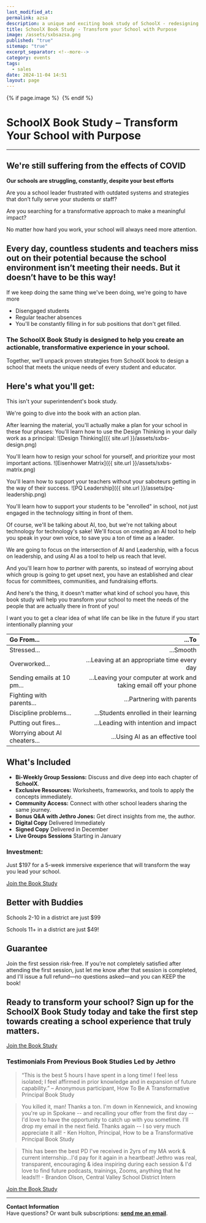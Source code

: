 ```yaml
---
last_modified_at: 
permalink: azsa
description: a unique and exciting book study of SchoolX - redesigning your school for the people right in front of you.
title: SchoolX Book Study - Transform your School with Purpose
image: /assets/sxbsazsa.png
published: "true"
sitemap: "true"
excerpt_separator: <!--more-->
category: events
tags:
  - sales
date: 2024-11-04 14:51
layout: page
---
```



{% if page.image %} <img src="{{ page.image }}" alt=""> {% endif %}

# SchoolX Book Study – Transform Your School with Purpose

---

## We're still suffering from the effects of COVID
**Our schools are struggling, constantly, despite your best efforts**

Are you a school leader frustrated with outdated systems and strategies that don’t fully serve your students or staff? 

Are you searching for a transformative approach to make a meaningful impact?

No matter how hard you work, your school will always need more attention. 
## Every day, countless students and teachers miss out on their potential because the school environment isn’t meeting their needs. But it doesn’t have to be this way!
If we keep doing the same thing we've been doing, we're going to have more
- Disengaged students
- Regular teacher absences
- You'll be constantly filling in for sub positions that don't get filled. 
### The SchoolX Book Study is designed to help you create an actionable, transformative experience in your school. 

Together, we’ll unpack proven strategies from SchoolX book to design a school that meets the unique needs of every student and educator.

## Here's what you'll get:
This isn't your superintendent's book study. 

We're going to dive into the book with an action plan. 

After learning the material, you'll actually make a plan for your school in these four phases:
You'll learn how to use the Design Thinking in your daily work as a principal:
![Design Thinking]({{ site.url }}/assets/sxbs-design.png)


You'll learn how to resign your school for yourself, and prioritize your most important actions. 
![Eisenhower Matrix]({{ site.url }}/assets/sxbs-matrix.png)


You'll learn how to support your teachers without your saboteurs getting in the way of their success. 
![PQ Leadership]({{ site.url }}/assets/pq-leadership.png)

You'll learn how to support your students to be "enrolled" in school, not just engaged in the technology sitting in front of them.

Of course, we'll be talking about AI, too, but we're not talking about technology for technology's sake! We'll focus on creating an AI tool to help you speak in your own voice, to save you a ton of time as a leader. 

We are going to focus on the intersection of AI and Leadership, with a focus on leadership, and using AI as a tool to help us reach that level.

And you'll learn how to  *partner* with parents, so instead of worrying about which group is going to get upset next, you have an established and clear focus for committees, communities, and fundraising efforts. 

And here's the thing, it doesn't matter what kind of school you have, this book study will help you transform your school to meet the needs of the people that are actually there in front of you!

I want you to get a clear idea of what life can be like in the future if you start intentionally planning your 

| Go From...                    |     |                                                            ...To |
| :---------------------------- | --- | ---------------------------------------------------------------: |
| Stressed...                   |     |                                                        ...Smooth |
| Overworked...                 |     |                      ...Leaving at an appropriate time every day |
| Sending emails at 10 pm...    |     | ...Leaving your computer at work and taking email off your phone |
| Fighting with parents...      |     |                                       ...Partnering with parents |
| Discipline problems...        |     |                           ...Students enrolled in their learning |
| Putting out fires...          |     |                             ...Leading with intention and impact |
| Worrying about AI cheaters... |     |                                 ...Using AI as an effective tool |


## What's Included

- **Bi-Weekly Group Sessions:** Discuss and dive deep into each chapter of **SchoolX**.
- **Exclusive Resources:** Worksheets, frameworks, and tools to apply the concepts immediately.
- **Community Access:** Connect with other school leaders sharing the same journey.
- **Bonus Q&A with Jethro Jones:** Get direct insights from me, the author.
- **Digital Copy** Delivered Immediately
- **Signed Copy** Delivered in December
- **Live Groups Sessions** Starting in January

### Investment:
Just $197 for a 5-week immersive experience that will transform the way you lead your school.

<script src="https://pages.jethrojones.com/commerce.js" async defer></script>
<a class="convertkit-button" href="https://pages.jethrojones.com/products/school-x-book-study?promo=azsa" data-commerce>Join the Book Study</a>


## Better with Buddies

Schools 2-10 in a district are just $99

Schools 11+ in a district are just $49! 

## Guarantee

Join the first session risk-free. If you’re not completely satisfied after attending the first session, just let me know after that session is completed, and I'll issue a full refund—no questions asked—and you can KEEP the book!
## Ready to transform your school? Sign up for the SchoolX Book Study today and take the first step towards creating a school experience that truly matters.
<script src="https://pages.jethrojones.com/commerce.js" async defer></script>
<a class="convertkit-button" href="https://pages.jethrojones.com/products/school-x-book-study?promo=azsa" data-commerce>Join the Book Study</a>


### Testimonials From Previous Book Studies Led by Jethro


> “This is the best 5 hours I have spent in a long time! I feel less isolated; I feel affirmed in prior knowledge and in expansion of future capability.” – Anonymous participant, How To Be A Transformative Principal Book Study



> You killed it, man! Thanks a ton. I'm down in Kennewick, and knowing you're up in Spokane -- and recalling your offer from the first day -- I'd love to have the opportunity to catch up with you sometime. I'll drop my email in the next field. Thanks again -- I so very much appreciate it all! - Ken Holton, Principal, How to be a Transformative Principal Book Study


> This has been the best PD I've received in 2yrs of my MA work & current internship...I'd pay for it again in a heartbeat! Jethro was real, transparent, encouraging & idea inspiring during each session & I'd love to find future podcasts, trainings, Zooms, anything that he leads!!! - Brandon Olson, Central Valley School District Intern

<script src="https://pages.jethrojones.com/commerce.js" async defer></script>
<a  class="convertkit-button" href="https://pages.jethrojones.com/products/school-x-book-study?promo=azsa"  data-commerce>Join the Book Study</a>

---

**Contact Information**  
Have questions? Or want bulk subscriptions: **[send me an email](mailto:jethro@transformativeprincipal.com)**.
